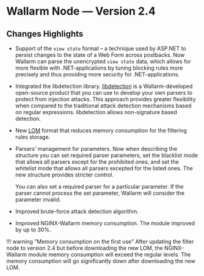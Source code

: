 # Wallarm Node — Version 2.4

## Changes Highlights

* Support of the `view state` format – a technique used by ASP.NET to persist changes to the state of a Web Form across postbacks. Now Wallarm can parse the unencrypted `view state` data, which allows for more flexible with .NET-applications by tuning blocking rules more precisely and thus providing more security for .NET-applications.

* Integrated the libdetection library. [libdetection](https://github.com/wallarm/libdetection) is a Wallarm-developed open-source product that you can use to develop your own parsers to protect from injection attacks. This approach provides greater flexibility when compared to the traditional attack detection mechanisms based on regular expressions. libdetection allows non-signature based detection.

* New [LOM](../glossary-en.md#lom) format that reduces memory consumption for the filtering rules storage.

* Parsers' management for parameters. Now when describing the structure you can set required parser parameters, set the blacklist mode that allows all parsers except for the prohibited ones, and set the whitelist mode that allows all parsers excepted for the listed ones. The new structure provides stricter control.

    You can also set a required parser for a particular parameter. If the parser cannot process the set parameter, Wallarm will consider the parameter invalid.

* Improved brute-force attack detection algorithm.

* Improved NGINX-Wallarm memory consumption. The module improved by up to 30%.

!!! warning "Memory consumption on the first use"
    After updating the filter node to version 2.4 but before downloading the new LOM, the NGINX-Wallarm module memory consumption will exceed the regular levels.
    The memory consumption will go significantly down after downloading the new LOM.